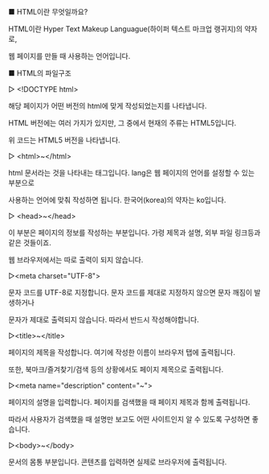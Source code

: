■ HTML이란 무엇일까요?

HTML이란 Hyper Text Makeup Languague(하이퍼 텍스트 마크업 랭귀지)의 약자로, 

웹 페이지를 만들 때 사용하는 언어입니다.



■ HTML의 파일구조

▷ &lt;!DOCTYPE html&gt;

해당 페이지가 어떤 버전의 html에 맞게 작성되었는지를 나타냅니다.

HTML 버전에는 여러 가지가 있지만, 그 중에서 현재의 주류는 HTML5입니다.

위 코드는 HTML5 버전을 나타냅니다. 



▷ &lt;html&gt;~&lt;/html&gt;

html 문서라는 것을 나타내는 태그입니다. lang은 웹 페이지의 언어를 설정할 수 있는 부분으로

사용하는 언어에 맞춰 작성하면 됩니다. 한국어(korea)의 약자는 ko입니다.



▷ &lt;head&gt;~&lt;/head&gt;

이 부분은 페이지의 정보를 작성하는 부분입니다. 가령 제목과 설명, 외부 파일 링크등과 같은 것들이죠.

웹 브라우저에서는 따로 출력이 되지 않습니다.



▷&lt;meta charset="UTF-8"&gt;

문자 코드를 UTF-8로 지정합니다. 문자 코드를 제대로 지정하지 않으면 문자 깨짐이 발생하거나

문자가 제대로 출력되지 않습니다. 따라서 반드시 작성해야합니다.



▷&lt;title&gt;~&lt;/title&gt;

페이지의 제목을 작성합니다. 여기에 작성한 이름이 브라우저 탭에 출력됩니다.

또한, 북마크/즐겨찾기/검색 등의 상황에서도 페이지 제목으로 출력됩니다.



▷&lt;meta name="description" content="~"&gt;

페이지의 설명을 입력합니다. 페이지를 검색했을 때 페이지 제목과 함께 출력됩니다.

따라서 사용자가 검색했을 때 설명만 보고도 어떤 사이트인지 알 수 있도록 구성하면 좋습니다.



▷&lt;body&gt;~&lt;/body&gt;

문서의 몸통 부분입니다. 콘텐츠를 입력하면 실제로 브라우저에 출력됩니다.
